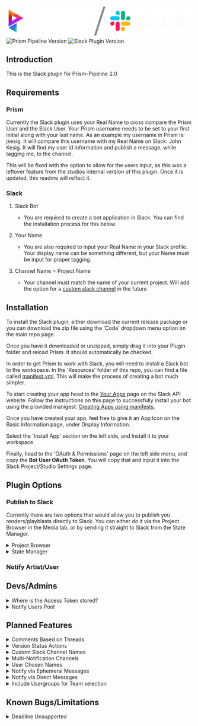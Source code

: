<picture>
  <source media="(prefers-color-scheme: dark)" srcset="https://github.com/animationem/prism-slack/blob/main/Resources/prism_slack_logo_long_light_banner.png">
  <source media="(prefers-color-scheme: light)" srcset="https://github.com/animationem/prism-slack/blob/main/Resources/prism_slack_logo_long_dark_banner.png">
  <img alt="Prism and Slack branding" src="https://github.com/animationem/prism-slack/blob/main/Resources/prism_slack_logo_long_light_banner.png">
</picture>  
  
<div>
<img src="https://img.shields.io/badge/Prism_Pipeline-2.0.13-mediumseagreen" alt="Prism Pipeline Version"> 
<img src="https://img.shields.io/badge/Slack_Plugin-2.0.13-4A154B?logo=slack" alt="Slack Plugin Version">
</div>


## Introduction
This is the Slack plugin for Prism-Pipeline 2.0  


## Requirements
### Prism  
Currently the Slack plugin uses your Real Name to cross compare the Prism User and the Slack User. Your Prism username needs to be set to your first initial along with your last name. As an example my username in Prism is: jkesig. It will compare this username with my Real Name on Slack: John Kesig. It will find my user id information and publish a message, while tagging me, to the channel.

This will be fixed with the option to allow for the users input, as this was a leftover feature from the studios internal version of this plugin. Once it is updated, this readme will reflect it.
  
### Slack  
1. Slack Bot
    - You are required to create a bot application in Slack. You can find the installation process for this below.

2. Your Name
    - You are also required to input your Real Name in your Slack profile. Your display name can be something different, but your Name must be input for proper tagging.

3. Channel Name = Project Name
    - Your channel must match the name of your current project. Will add the option for a [custom slack channel](#custom-slack-channel) in the future
  
## Installation
To install the Slack plugin, either download the current release package or you can download the zip file using the 'Code' dropdown menu option on the main repo page.  
  
Once you have it downloaded or unzipped, simply drag it into your Plugin folder and reload Prism. It should automatically be checked.

In order to get Prism to work with Slack, you will need to install a Slack bot to the workspace. In the 'Resources' folder of this repo, you can find a file called [manifest.yml](Resources/manifest.yml). This will make the process of creating a bot much simpler. 

To start creating your app head to the [Your Apps](https://api.slack.com/apps/) page on the Slack API website. Follow the instructions on this page to successfully install your bot using the provided manigest: [Creating Apps using manifests](https://api.slack.com/reference/manifests#creating_apps).  

Once you have created your app, feel free to give it an App Icon on the Basic Information page, under Display Information.  

Select the 'Install App' section on the left side, and Install it to your workspace.  

Finally, head to the 'OAuth & Permissions' page on the left side menu, and copy the **Bot User OAuth Token**. You will copy that and input it into the Slack Project/Studio Settings page. 


## Plugin Options  
### Publish to Slack  
Currently there are two options that would allow you to publish you renders/playblasts directly to Slack. You can either do it via the Project Browser in the Media tab, or by sending it straight to Slack from the State Manager. 
<details>
    <summary>Project Browser</summary>

</details>

<details> 
    <summary>State Manager</summary>

</details>


### Notify Artist/User  



## Devs/Admins  
<details>
    <summary>Where is the Access Token stored?</summary>  

### Prism Plus/Pro with Studio
> {PRISM_STUDIO_PATH}\configs\slack.json  
### Open Source
> {PRISM_PROJECT_PATH}\00_Pipeline\pipeline.json
</details>

<details>
<summary>Notify Users Pool</summary>

### Studio  
This pool of artists will be drawn from the Prism Studio plugin. By default, it accepts all default user roles in the pool with the exception of users with the role: *Deactivated*

### Channel
This pool will be drawn from the list of users currently in the Slack Project Channel

### Team
This pool of artists is pulled from the entire Team in Slack. Please note that this list could get rather large if you are working with a big production team. I plan to include some options for Usergroups with the Teams option, but it will take time.
</details>


## Planned Features  

<details>
    <summary>Comments Based on Threads</summary>
    I will be including the option to include comments in threads on Slack as comments on Prism versions in the media tab.
</details>

<details>
    <summary>Version Status Actions</summary>
    I will be including some Actionable buttons below a publish to choose the current status once it's reviewed
</details>

<details>
    <summary><a name="custom-slack-channel">Custom Slack Channel Names</a></summary>
    
    
    I will give you the option to add custom slack channel names. Default option will still be the name of the project

</details>

<details>
    <summary>Multi-Notification Channels</summary>
    There has been some discussion around channels that are more suited for different department. This can also reduce the flood of notifications from larger projects.
</details>

<details>
    <summary>User Chosen Names</summary>
    I'll be adding a feature that will let the user choose their name according to their name on Slack in the Prism User Settings
</details>

<details>
    <summary>Notify via Ephemeral Messages</summary>
    Lots of messages could potentially flood the channel unncessarily to alert another artist of an incoming update. Ephemeral messages can help to reduce the impact.
</details>

<details>
    <summary>Notify via Direct Messages</summary>
    Direct messages to individual artists can bebe chosen as an option in order to avoid flooding the channel unneccesarily.
</details>

<details>
    <summary>Include Usergroups for Team selection</summary>
</details>


## Known Bugs/Limitations  
<details>
    <summary>Deadline Unsupported</summary>
    Currently publishing to the farm is unsupported. It will need a separate Python task as part of the job in order to carry out the publishing via render farm.
</details>